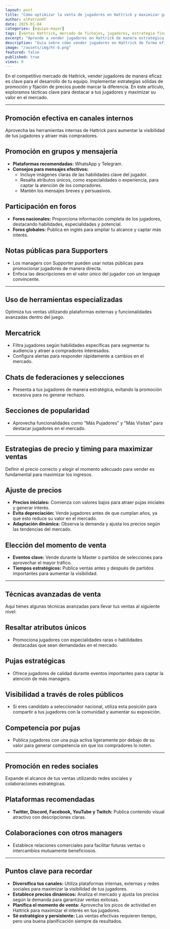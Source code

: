 ```yaml
---
layout: post
title: "Cómo optimizar la venta de jugadores en Hattrick y maximizar ganancias"
author: elPatronHT
date: 2025-01-04
categories: [equipo-mayor]
tags: [ventas Hattrick, mercado de fichajes, jugadores, estrategia financiera]
excerpt: "Aprende a vender jugadores en Hattrick de manera estratégica para maximizar su valor y obtener mayores beneficios."
description: "Guía sobre cómo vender jugadores en Hattrick de forma eficiente. Estrategias para aumentar su valor y obtener mejores ofertas en el mercado."
image: "/assets/img/ht-b.png"
featured: false
published: true
views: 0
---
```


En el competitivo mercado de Hattrick, vender jugadores de manera eficaz es clave para el desarrollo de tu equipo. Implementar estrategias sólidas de promoción y fijación de precios puede marcar la diferencia. En este artículo, exploramos tácticas clave para destacar a tus jugadores y maximizar su valor en el mercado.

---

## Promoción efectiva en canales internos

Aprovecha las herramientas internas de Hattrick para aumentar la visibilidad de tus jugadores y atraer más compradores.

## Promoción en grupos y mensajería

- **Plataformas recomendadas:** WhatsApp y Telegram.
- **Consejos para mensajes efectivos:**
  - Incluye imágenes claras de las habilidades clave del jugador.
  - Resalta atributos únicos, como especialidades o experiencia, para captar la atención de los compradores.
  - Mantén los mensajes breves y persuasivos.

## Participación en foros

- **Foros nacionales:** Proporciona información completa de los jugadores, destacando habilidades, especialidades y potencial.
- **Foros globales:** Publica en inglés para ampliar tu alcance y captar más interés.

## Notas públicas para Supporters

- Los managers con Supporter pueden usar notas públicas para promocionar jugadores de manera directa.
- Enfoca las descripciones en el valor único del jugador con un lenguaje convincente.

---

## Uso de herramientas especializadas

Optimiza tus ventas utilizando plataformas externas y funcionalidades avanzadas dentro del juego.

## Mercatrick

- Filtra jugadores según habilidades específicas para segmentar tu audiencia y atraer a compradores interesados.
- Configura alertas para responder rápidamente a cambios en el mercado.

## Chats de federaciones y selecciones

- Presenta a tus jugadores de manera estratégica, evitando la promoción excesiva para no generar rechazo.

## Secciones de popularidad

- Aprovecha funcionalidades como "Más Pujadores" y "Más Visitas" para destacar jugadores en el mercado.

---

## Estrategias de precio y timing para maximizar ventas

Definir el precio correcto y elegir el momento adecuado para vender es fundamental para maximizar los ingresos.

## Ajuste de precios

- **Precios iniciales:** Comienza con valores bajos para atraer pujas iniciales y generar interés.
- **Evita depreciación:** Vende jugadores antes de que cumplan años, ya que esto reduce su valor en el mercado.
- **Adaptación dinámica:** Observa la demanda y ajusta los precios según las tendencias del mercado.

## Elección del momento de venta

- **Eventos clave:** Vende durante la Master o partidos de selecciones para aprovechar el mayor tráfico.
- **Tiempos estratégicos:** Publica ventas antes y después de partidos importantes para aumentar la visibilidad.

---

## Técnicas avanzadas de venta

Aquí tienes algunas técnicas avanzadas para llevar tus ventas al siguiente nivel:

## Resaltar atributos únicos

- Promociona jugadores con especialidades raras o habilidades destacadas que sean demandadas en el mercado.

## Pujas estratégicas

- Ofrece jugadores de calidad durante eventos importantes para captar la atención de más managers.

## Visibilidad a través de roles públicos

- Si eres candidato a seleccionador nacional, utiliza esta posición para compartir a tus jugadores con la comunidad y aumentar su exposición.

## Competencia por pujas

- Publica jugadores con una puja activa ligeramente por debajo de su valor para generar competencia sin que los compradores lo noten.

---

## Promoción en redes sociales

Expande el alcance de tus ventas utilizando redes sociales y colaboraciones estratégicas.

## Plataformas recomendadas

- **Twitter, Discord, Facebook, YouTube y Twitch:** Publica contenido visual atractivo con descripciones claras.

## Colaboraciones con otros managers

- Establece relaciones comerciales para facilitar futuras ventas o intercambios mutuamente beneficiosos.

---

## Puntos clave para recordar

- **Diversifica tus canales:** Utiliza plataformas internas, externas y redes sociales para maximizar la visibilidad de tus jugadores.
- **Establece precios dinámicos:** Analiza el mercado y ajusta los precios según la demanda para garantizar ventas exitosas.
- **Planifica el momento de venta:** Aprovecha los picos de actividad en Hattrick para maximizar el interés en tus jugadores.
- **Sé estratégico y persistente:** Las ventas efectivas requieren tiempo, pero una buena planificación siempre da resultados.
